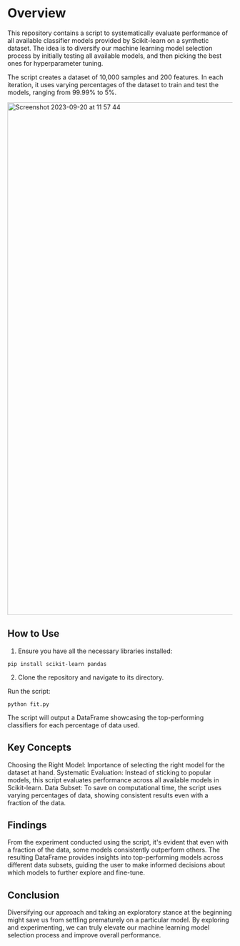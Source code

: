 # Overview
This repository contains a script to systematically evaluate performance of all available classifier models provided by Scikit-learn on a synthetic dataset. The idea is to diversify our machine learning model selection process by initially testing all available models, and then picking the best ones for hyperparameter tuning.

The script creates a dataset of 10,000 samples and 200 features. In each iteration, it uses varying percentages of the dataset to train and test the models, ranging from 99.99% to 5%.

<img width="1148" alt="Screenshot 2023-09-20 at 11 57 44" src="https://github.com/muhammad-luay/ModelExploratoryToolkit/assets/62732628/90efb9ed-a5fc-427e-9f2d-bbcc6616e637">


## How to Use
1. Ensure you have all the necessary libraries installed:

```pip install scikit-learn pandas```

2. Clone the repository and navigate to its directory.

Run the script:

```python fit.py```

The script will output a DataFrame showcasing the top-performing classifiers for each percentage of data used.

## Key Concepts
Choosing the Right Model: Importance of selecting the right model for the dataset at hand.
Systematic Evaluation: Instead of sticking to popular models, this script evaluates performance across all available models in Scikit-learn.
Data Subset: To save on computational time, the script uses varying percentages of data, showing consistent results even with a fraction of the data.

## Findings
From the experiment conducted using the script, it's evident that even with a fraction of the data, some models consistently outperform others. The resulting DataFrame provides insights into top-performing models across different data subsets, guiding the user to make informed decisions about which models to further explore and fine-tune.

## Conclusion
Diversifying our approach and taking an exploratory stance at the beginning might save us from settling prematurely on a particular model. By exploring and experimenting, we can truly elevate our machine learning model selection process and improve overall performance.


